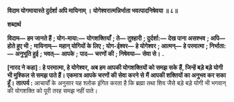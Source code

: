 **विदाम योगमायास्ते दुर्दर्शा अपि मायिनाम् ।** **योगेश्वरात्मन्निर्भाता भवत्पादनिषेवया ॥ ८॥** 

**शब्दार्थ** 

**विदाम—** **हम जानते हैं** **; योग-माया:—** **योगशक्तियाँ** **; ते—** **तुश्हारी** **; दुर्दर्शा:—** **देख पाना असश्भव** **; अपि—** **होते हुए भी** **;** **मायिनाम्—** **महान् योगियों के लिए** **; योग-ईश्वर—** **हे योगेश्वर** **; आत्मन्—** **हे परमात्मा** **; निर्भाता:—** **अनुभूति हुई** **; भवत्—** **आपके** **;** **पाद—** **चरणों की** **; निषेवया—** **सेवा से।** **.** 

**[नारद ने कहा] : हे परमात्मा, हे योगेश्वर, अब हम आपकी योगशक्तियों को समझ सके** **हैं, जिन्हें बड़े बड़े योगी भी मुश्किल से समझ पाते हैं। एकमात्र आपके चरणों की सेवा करने से** **मैं आपकी शक्तियों का अनुभव कर सका हूँ।** **तात्पर्य :** आचार्यों के अनुसार यह श्लोक इंगित करता है कि ब्रह्मा तथा शिव जैसे बड़े बड़े योगी भी भगवान् की योगशक्ति को पूरी तरह समझ नहीं पाते।  